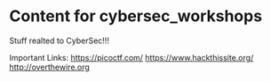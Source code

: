# Content for cybersec_workshops
Stuff realted to CyberSec!!!

Important Links:
    https://picoctf.com/
    https://www.hackthissite.org/
    http://overthewire.org
